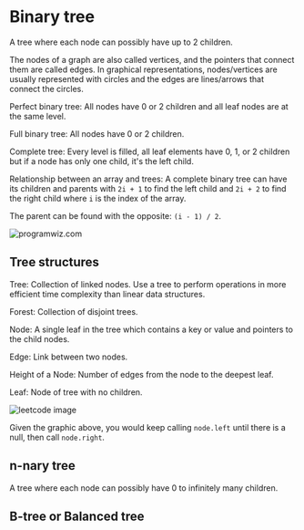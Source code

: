 # Binary tree

A tree where each node can possibly have up to 2 children.

The nodes of a graph are also called vertices, and the pointers that connect
them are called edges. In graphical representations, nodes/vertices are usually
represented with circles and the edges are lines/arrows that connect the
circles.

Perfect binary tree: All nodes have 0 or 2 children and all leaf nodes are at
the same level.

Full binary tree: All nodes have 0 or 2 children.

Complete tree: Every level is filled, all leaf elements have 0, 1, or 2 children
but if a node has only one child, it's the left child.

Relationship between an array and trees: A complete binary tree can have its
children and parents with `2i + 1` to find the left child and `2i + 2` to find
the right child where `i` is the index of the array.

The parent can be found with the opposite: `(i - 1) / 2`.

![programwiz.com](https://cdn.programiz.com/cdn/farfuture/yBcZxf7VSecOV66J8-kdwS0lX5mah3oLZzWcbRNqFog/mtime:1586942656/sites/tutorial2program/files/array-vs-heap-indices.png)

## Tree structures

Tree: Collection of linked nodes. Use a tree to perform operations in more
efficient time complexity than linear data structures.

Forest: Collection of disjoint trees.

Node: A single leaf in the tree which contains a key or value and pointers to
the child nodes.

Edge: Link between two nodes.

Height of a Node: Number of edges from the node to the deepest leaf.

Leaf: Node of tree with no children.

![leetcode
image](https://leetcode.com/explore/interview/card/leetcodes-interview-crash-course-data-structures-and-algorithms/707/traversals-trees-graphs/Figures/DSA/Chapter_5/25_1.png)

Given the graphic above, you would keep calling `node.left` until there is a
null, then call `node.right`.

## n-nary tree

A tree where each node can possibly have 0 to infinitely many children.

## B-tree or Balanced tree
